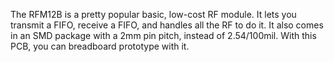 The RFM12B is a pretty popular basic, low-cost RF module. It lets you transmit a FIFO, receive a FIFO, and handles all the RF to do it. It also comes in an SMD package with a 2mm pin pitch, instead of 2.54/100mil. With this PCB, you can breadboard prototype with it.
